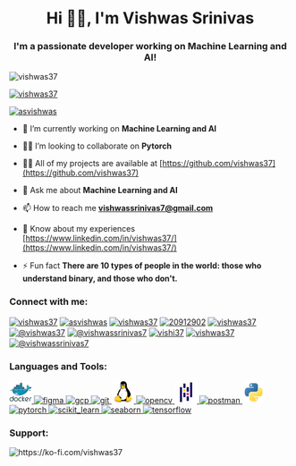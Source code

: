 <h1 align="center">Hi 👋🏻, I'm Vishwas Srinivas</h1>
<h3 align="center">I'm a passionate developer working on Machine Learning and AI!</h3>

<p align="left"> <img src="https://komarev.com/ghpvc/?username=vishwas37&label=Profile%20views&color=0e75b6&style=flat" alt="vishwas37" /> </p>

<p align="left"> <a href="https://github.com/ryo-ma/github-profile-trophy"><img src="https://github-profile-trophy.vercel.app/?username=vishwas37" alt="vishwas37" /></a> </p>

<p align="left"> <a href="https://twitter.com/asvishwas" target="blank"><img src="https://img.shields.io/twitter/follow/asvishwas?logo=twitter&style=for-the-badge" alt="asvishwas" /></a> </p>

- 🔭 I’m currently working on **Machine Learning and AI**

- 🤝🏻 I’m looking to collaborate on **Pytorch**

- 👨‍💻 All of my projects are available at [https://github.com/vishwas37](https://github.com/vishwas37)

- 💬 Ask me about **Machine Learning and AI**

- 📫 How to reach me **vishwassrinivas7@gmail.com**

- 📄 Know about my experiences [https://www.linkedin.com/in/vishwas37/](https://www.linkedin.com/in/vishwas37/)

- ⚡ Fun fact **There are 10 types of people in the world: those who understand binary, and those who don't.**

<h3 align="left">Connect with me:</h3>
<p align="left">
<a href="https://dev.to/vishwas37" target="blank"><img align="center" src="https://raw.githubusercontent.com/rahuldkjain/github-profile-readme-generator/master/src/images/icons/Social/devto.svg" alt="vishwas37" height="30" width="40" /></a>
<a href="https://twitter.com/asvishwas" target="blank"><img align="center" src="https://raw.githubusercontent.com/rahuldkjain/github-profile-readme-generator/master/src/images/icons/Social/twitter.svg" alt="asvishwas" height="30" width="40" /></a>
<a href="https://linkedin.com/in/vishwas37" target="blank"><img align="center" src="https://raw.githubusercontent.com/rahuldkjain/github-profile-readme-generator/master/src/images/icons/Social/linked-in-alt.svg" alt="vishwas37" height="30" width="40" /></a>
<a href="https://stackoverflow.com/users/20912902" target="blank"><img align="center" src="https://raw.githubusercontent.com/rahuldkjain/github-profile-readme-generator/master/src/images/icons/Social/stack-overflow.svg" alt="20912902" height="30" width="40" /></a>
<a href="https://codesandbox.com/vishwas37" target="blank"><img align="center" src="https://raw.githubusercontent.com/rahuldkjain/github-profile-readme-generator/master/src/images/icons/Social/codesandbox.svg" alt="vishwas37" height="30" width="40" /></a>
<a href="https://hashnode.com/@vishwas37" target="blank"><img align="center" src="https://raw.githubusercontent.com/rahuldkjain/github-profile-readme-generator/master/src/images/icons/Social/hashnode.svg" alt="@vishwas37" height="30" width="40" /></a>
<a href="https://medium.com/@vishwassrinivas7" target="blank"><img align="center" src="https://raw.githubusercontent.com/rahuldkjain/github-profile-readme-generator/master/src/images/icons/Social/medium.svg" alt="@vishwassrinivas7" height="30" width="40" /></a>
<a href="https://www.hackerrank.com/vishi37" target="blank"><img align="center" src="https://raw.githubusercontent.com/rahuldkjain/github-profile-readme-generator/master/src/images/icons/Social/hackerrank.svg" alt="vishi37" height="30" width="40" /></a>
<a href="https://www.leetcode.com/vishwas37" target="blank"><img align="center" src="https://raw.githubusercontent.com/rahuldkjain/github-profile-readme-generator/master/src/images/icons/Social/leet-code.svg" alt="vishwas37" height="30" width="40" /></a>
<a href="https://www.hackerearth.com/@vishwassrinivas7" target="blank"><img align="center" src="https://raw.githubusercontent.com/rahuldkjain/github-profile-readme-generator/master/src/images/icons/Social/hackerearth.svg" alt="@vishwassrinivas7" height="30" width="40" /></a>
</p>

<h3 align="left">Languages and Tools:</h3>
<p align="left"> <a href="https://www.docker.com/" target="_blank" rel="noreferrer"> <img src="https://raw.githubusercontent.com/devicons/devicon/master/icons/docker/docker-original-wordmark.svg" alt="docker" width="40" height="40"/> </a> <a href="https://www.figma.com/" target="_blank" rel="noreferrer"> <img src="https://www.vectorlogo.zone/logos/figma/figma-icon.svg" alt="figma" width="40" height="40"/> </a> <a href="https://cloud.google.com" target="_blank" rel="noreferrer"> <img src="https://www.vectorlogo.zone/logos/google_cloud/google_cloud-icon.svg" alt="gcp" width="40" height="40"/> </a> <a href="https://git-scm.com/" target="_blank" rel="noreferrer"> <img src="https://www.vectorlogo.zone/logos/git-scm/git-scm-icon.svg" alt="git" width="40" height="40"/> </a> <a href="https://www.linux.org/" target="_blank" rel="noreferrer"> <img src="https://raw.githubusercontent.com/devicons/devicon/master/icons/linux/linux-original.svg" alt="linux" width="40" height="40"/> </a> <a href="https://opencv.org/" target="_blank" rel="noreferrer"> <img src="https://www.vectorlogo.zone/logos/opencv/opencv-icon.svg" alt="opencv" width="40" height="40"/> </a> <a href="https://pandas.pydata.org/" target="_blank" rel="noreferrer"> <img src="https://raw.githubusercontent.com/devicons/devicon/2ae2a900d2f041da66e950e4d48052658d850630/icons/pandas/pandas-original.svg" alt="pandas" width="40" height="40"/> </a> <a href="https://postman.com" target="_blank" rel="noreferrer"> <img src="https://www.vectorlogo.zone/logos/getpostman/getpostman-icon.svg" alt="postman" width="40" height="40"/> </a> <a href="https://www.python.org" target="_blank" rel="noreferrer"> <img src="https://raw.githubusercontent.com/devicons/devicon/master/icons/python/python-original.svg" alt="python" width="40" height="40"/> </a> <a href="https://pytorch.org/" target="_blank" rel="noreferrer"> <img src="https://www.vectorlogo.zone/logos/pytorch/pytorch-icon.svg" alt="pytorch" width="40" height="40"/> </a> <a href="https://scikit-learn.org/" target="_blank" rel="noreferrer"> <img src="https://upload.wikimedia.org/wikipedia/commons/0/05/Scikit_learn_logo_small.svg" alt="scikit_learn" width="40" height="40"/> </a> <a href="https://seaborn.pydata.org/" target="_blank" rel="noreferrer"> <img src="https://seaborn.pydata.org/_images/logo-mark-lightbg.svg" alt="seaborn" width="40" height="40"/> </a> <a href="https://www.tensorflow.org" target="_blank" rel="noreferrer"> <img src="https://www.vectorlogo.zone/logos/tensorflow/tensorflow-icon.svg" alt="tensorflow" width="40" height="40"/> </a> </p>

<h3 align="left">Support:</h3>
<p><a href="https://ko-fi.com/https://ko-fi.com/vishwas37"> <img align="left" src="https://cdn.ko-fi.com/cdn/kofi3.png?v=3" height="50" width="210" alt="https://ko-fi.com/vishwas37" /></a></p><br><br>
